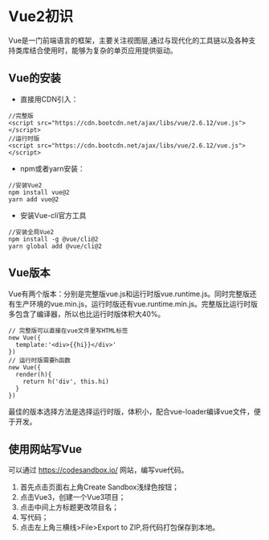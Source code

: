 # Vue2初识
Vue是一门前端语言的框架，主要关注视图层,通过与现代化的工具链以及各种支持类库结合使用时，能够为复杂的单页应用提供驱动。
## Vue的安装
* 直接用CDN引入：
```
//完整版
<script src="https://cdn.bootcdn.net/ajax/libs/vue/2.6.12/vue.js"></script>
//运行时版
<script src="https://cdn.bootcdn.net/ajax/libs/vue/2.6.12/vue.js"></script>
```
* npm或者yarn安装：
```
//安装Vue2
npm install vue@2
yarn add vue@2
```
* 安装Vue-cli官方工具
```
//安装全局Vue2
npm install -g @vue/cli@2
yarn global add @vue/cli@2
```
## Vue版本
Vue有两个版本：分别是完整版vue.js和运行时版vue.runtime.js。同时完整版还有生产环境的vue.min.js，运行时版还有vue.runtime.min.js。完整版比运行时版多包含了编译器，所以也比运行时版体积大40%。
```
// 完整版可以直接在vue文件里写HTML标签
new Vue({
  template:'<div>{{hi}}</div>'
})
// 运行时版需要h函数
new Vue({
  render(h){
    return h('div', this.hi)
  }
})
```
最佳的版本选择方法是选择运行时版，体积小，配合vue-loader编译vue文件，便于开发。
## 使用网站写Vue
可以通过 https://codesandbox.io/ 网站，编写vue代码。
1. 首先点击页面右上角Create Sandbox浅绿色按钮；
2. 点击Vue3，创建一个Vue3项目；
3. 点击中间上方标题更改项目名；
4. 写代码；
5. 点击左上角三横线>File>Export to ZIP,将代码打包保存到本地。




